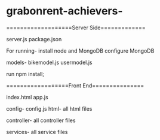 # grabonrent-achievers-

===================Server Side=============

server.js
package.json

For running-
install node and MongoDB
configure MongoDB

models-
    bikemodel.js
    usermodel.js


run npm install;

==================Front End===============

index.html
app.js

config-
     config.js
html-
 all html files

controller-
 all controller files
 
 services-
 all service files

